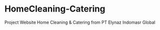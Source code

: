# HomeCleaning-Catering
Project Website Home Cleaning &amp; Catering from PT Elynaz Indomasr Global
